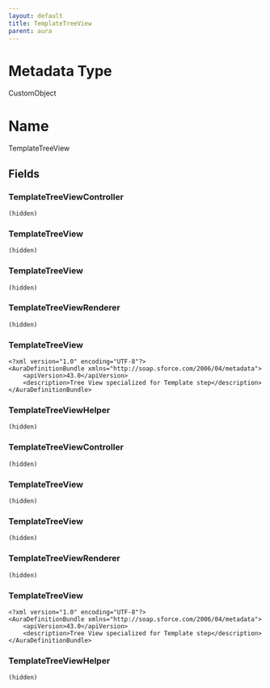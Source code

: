 ```yaml
---
layout: default
title: TemplateTreeView
parent: aura
---
```

# Metadata Type
CustomObject

# Name
TemplateTreeView
## Fields
### TemplateTreeViewController

```
(hidden)
```
### TemplateTreeView

```
(hidden)
```
### TemplateTreeView

```
(hidden)
```
### TemplateTreeViewRenderer

```
(hidden)
```
### TemplateTreeView

```
<?xml version="1.0" encoding="UTF-8"?>
<AuraDefinitionBundle xmlns="http://soap.sforce.com/2006/04/metadata">
    <apiVersion>43.0</apiVersion>
    <description>Tree View specialized for Template step</description>
</AuraDefinitionBundle>
```
### TemplateTreeViewHelper

```
(hidden)
```
### TemplateTreeViewController

```
(hidden)
```
### TemplateTreeView

```
(hidden)
```
### TemplateTreeView

```
(hidden)
```
### TemplateTreeViewRenderer

```
(hidden)
```
### TemplateTreeView

```
<?xml version="1.0" encoding="UTF-8"?>
<AuraDefinitionBundle xmlns="http://soap.sforce.com/2006/04/metadata">
    <apiVersion>43.0</apiVersion>
    <description>Tree View specialized for Template step</description>
</AuraDefinitionBundle>
```
### TemplateTreeViewHelper

```
(hidden)
```
